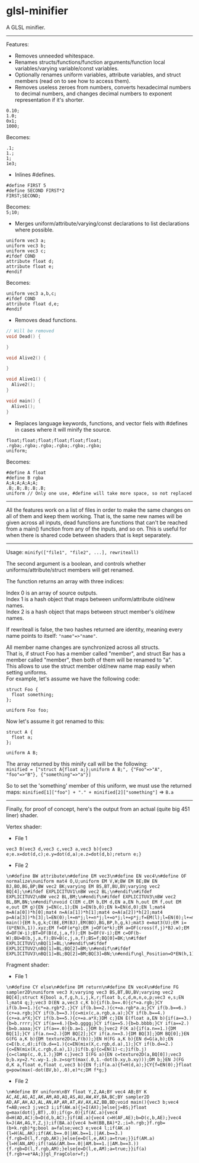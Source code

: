 glsl-minifier
==================

A GLSL minifier.


---------------------------------------

Features:
* Removes unneeded whitespace.
* Renames structs/functions/function arguments/function local variables/varying variable/const variables.
* Optionally renames uniform variables, attribute variables, and struct members (read on to see how to access them).
* Removes useless zeroes from numbers, converts hexadecimal numbers to decimal numbers, and changes decimal numbers to exponent representation if it's shorter.  

```
0.10;
1.0;
0x1;
1000;
```
Becomes:  

```
.1;
1.;
1;
1e3;
```
* Inlines #defines.  

```
#define FIRST 5
#define SECOND FIRST*2
FIRST;SECOND;
```
Becomes:  
`5;10;`
* Merges uniform/attribute/varying/const declarations to list declarations where possible.  

```
uniform vec3 a;
uniform vec3 b;
uniform vec3 c;
#ifdef COND
attribute float d;
attribute float e;
#endif
```
Becomes:  
```
uniform vec3 a,b,c;
#ifdef COND
attribute float d,e;
#endif
```
* Removes dead functions.

```c
// Will be removed
void Dead() {

}

void Alive2() {

}

void Alive1() {
  Alive2();
}

void main() {
  Alive1();
}
```
* Replaces language keywords, functions, and vector fiels with #defines in cases where it will minify the source.

```
float;float;float;float;float;float;
.rgba;.rgba;.rgba;.rgba;.rgba;.rgba;
uniform;
```
Becomes:

```
#define A float
#define B rgba
A;A;A;A;A;A;
.B;.B;.B;.B;.B;
uniform // Only one use, #define will take more space, so not replaced
```

---------------------------------------

All the features work on a list of files in order to make the same changes on all of them and keep them working.
That is, the same new names will be given across all inputs, dead functions are functions that can't be reached from a main() function from any of the inputs, and so on.
This is useful for when there is shared code between shaders that is kept separately.

---------------------------------------

Usage:
  `minify(["file1", "file2", ...], rewriteall)`

The second argument is a boolean, and controls whether uniforms/attribute/struct members will get renamed.

The function returns an array with three indices:

Index 0 is an array of source outputs.  
Index 1 is a hash object that maps between uniform/attribute old/new names.  
Index 2 is a hash object that maps between struct member's old/new names.  

If rewriteall is false, the two hashes returned are identity, meaning every name points to itself: `"name"=>"name"`.

All member name changes are synchronized across all structs.  
That is, if struct Foo has a member called "member", and struct Bar has a member called "member", then both of them will be renamed to "a".  
This allows to use the struct member old/new name map easily when setting uniforms.  
For example, let's assume we have the following code:  

```
struct Foo {
  float something;
};
 
uniform Foo foo;
```

Now let's assume it got renamed to this:
```
struct A {
  float a;
};
 
uniform A B;
```
The array returned by this minify call will be the following:  
`minified = ["struct A{float a;};uniform A B;", {"Foo"=>"A", "foo"=>"B"}, {"something"=>"a"}]`

So to set the 'something' member of this uniform, we must use the returned maps:
`minified[1]["foo"] + "." + minified[2]["something"]` => `B.a`


---------------------------------------
Finally, for proof of concept, here's the output from an actual (quite big 451 liner) shader.
  
Vertex shader:
* File 1

```
vec3 B(vec3 d,vec3 c,vec3 a,vec3 b){vec3 e;e.x=dot(d,c);e.y=dot(d,a);e.z=dot(d,b);return e;}
```

* File 2

```
\n#define BW attribute\n#define EM vec3\n#define EN vec4\n#define OF normalize\nuniform mat4 O,U;uniform EM V,W;BW EM BE;BW EN BJ,BO,BG,BP;BW vec2 BK;varying EM BS,BT,BU,BV;varying vec2 BQ[4];\n#ifdef EXPLICITUV1\nBW vec2 BL;\n#endif\n#ifdef EXPLICITUV2\nBW vec2 BL,BM;\n#endif\n#ifdef EXPLICITUV3\nBW vec2 BL,BM,BN;\n#endif\nvoid C(EM c,EM b,EM d,EN a,EN h,out EM f,out EM e,out EM g){EN j=EN(c,1);EN i=EN(b,0);EN k=EN(d,0);EN l;mat4 m=A(a[0])*h[0];mat4 n=A(a[1])*h[1];mat4 o=A(a[2])*h[2];mat4 p=A(a[3])*h[3];l=EN(0);l+=m*j;l+=n*j;l+=o*j;l+=p*j;f=EM(l);l=EN(0);l+=m*i;l+=n*i;l+=o*i;l+=p*i;e=OF(EM(l));l=EN(0);l+=m*k;l+=n*k;l+=o*k;l+=p*k;g=OF(EM(l));}void main(){EM h,g,k;C(BE,EM(BJ),EM(BO),BG,BP,h,g,k);mat3 e=mat3(U);EM i=(U*EN(h,1)).xyz;EM f=OF(e*g);EM j=OF(e*k);EM a=OF(cross(f,j)*BJ.w);EM d=OF(W-i);BT=OF(B(d,j,a,f));EM b=OF(V-i);EM c=OF(b-W);BU=B(b,j,a,f);BV=B(c,j,a,f);BS=f;BQ[0]=BK;\n#ifdef EXPLICITUV1\nBQ[1]=BL;\n#endif\n#ifdef EXPLICITUV2\nBQ[1]=BL;BQ[2]=BM;\n#endif\n#ifdef EXPLICITUV3\nBQ[1]=BL;BQ[2]=BM;BQ[3]=BN;\n#endif\ngl_Position=O*EN(h,1);}
```

Fragment shader:
* File 1

```
\n#define CY else\n#define DM return\n#define EN vec4\n#define FG sampler2D\nuniform vec3 X;varying vec3 BS,BT,BU,BV;varying vec2 BQ[4];struct K{bool a,f,g,h,i,j,k,r;float b,c,d,m,n,o,p;vec3 e,s;EN l;mat4 q;};vec3 D(EN a,vec3 c,K b){if(b.b==.0){c*=a.rgb;}CY if(b.b==1.){c*=a.rgb*2.;}CY if(b.b==2.){c+=a.rgb*a.a;}CY if(b.b==6.){c+=a.rgb;}CY if(b.b==3.){c=mix(c,a.rgb,a.a);}CY if(b.b==4.){c+=a.a*X;}CY if(b.b==5.){c+=a.a*X;}DM c;}EN E(float a,EN b){if(a==3.){b=b.rrrr;}CY if(a==4.){b=b.gggg;}CY if(a==5.){b=b.bbbb;}CY if(a==2.){b=b.aaaa;}CY if(a==.0){b.a=1.;}DM b;}vec2 F(K a){if(a.n==1.){DM BQ[1];}CY if(a.n==2.){DM BQ[2];}CY if(a.n==3.){DM BQ[3];}DM BQ[0];}EN G(FG a,K b){DM texture2D(a,F(b));}EN H(FG a,K b){EN d=G(a,b);EN c=E(b.c,d);if(b.d==1.){c=EN(mix(X,c.rgb,d.a),1);}CY if(b.d==2.){c=EN(mix(X,c.rgb,d.a),1);}if(b.g){c=EN(1)-c;}if(b.j){c=clamp(c,.0,1.);}DM c;}vec3 I(FG a){EN c=texture2D(a,BQ[0]);vec3 b;b.xy=2.*c.wy-1.;b.z=sqrt(max(.0,1.-dot(b.xy,b.xy)));DM b;}EN J(FG d,K a,float e,float c,vec3 b){EN f;if(a.a){f=H(d,a);}CY{f=EN(0);}float g=pow(max(-dot(BV,b),.0),e)*c;DM f*g;}
```

* File 2

```
\n#define BY uniform\nBY float Y,Z,AA;BY vec4 AB;BY K AC,AE,AG,AI,AK,AM,AO,AQ,AS,AU,AW,AY,BA,BC;BY sampler2D AD,AF,AH,AJ,AL,AN,AP,AR,AT,AV,AX,AZ,BB,BD;void main(){vec3 b;vec4 f=AB;vec3 j;vec3 i;if(AW.a){j=I(AX);}else{j=BS;}float g=max(dot(j,BT),.0);if(g>.0){if(AC.a){vec4 d=H(AD,AC);b=D(d,b,AC);}if(AE.a){vec4 c=H(AF,AE);b=D(c,b,AE);}vec4 k=J(AH,AG,Y,Z,j);if(BA.a){vec4 h=H(BB,BA)*2.;i=h.rgb;}f.rgb=(b+k.rgb)*g;bool a=false;vec3 e;vec4 l;if(AK.a){l=H(AL,AK);if(AK.b==.0||AK.b==1.||AK.b==3.){f.rgb=D(l,f.rgb,AK);}else{e=D(l,e,AK);a=true;}}if(AM.a){l=H(AN,AM);if(!a&&(AM.b==.0||AM.b==1.||AM.b==3.)){f.rgb=D(l,f.rgb,AM);}else{e=D(l,e,AM);a=true;}}if(a){f.rgb+=e*AA;}}gl_FragColor=f;}
```
